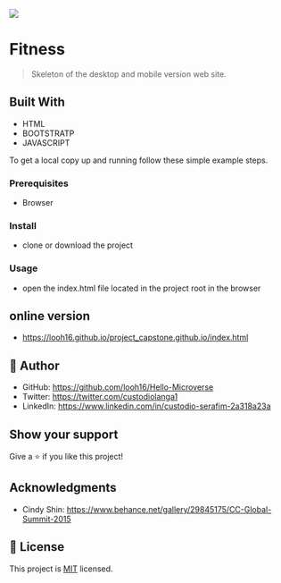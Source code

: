 ![](https://img.shields.io/badge/Microverse-blueviolet)

# Fitness

>Skeleton of the desktop and mobile version web site.

## Built With

- HTML
- BOOTSTRATP
- JAVASCRIPT

To get a local copy up and running follow these simple example steps.

### Prerequisites

- Browser

### Install

- clone or download the project

### Usage

- open the index.html file located in the project root in the browser

## online version
- https://looh16.github.io/project_capstone.github.io/index.html

## 👤 **Author**

- GitHub: https://github.com/looh16/Hello-Microverse
- Twitter: https://twitter.com/custodiolanga1
- LinkedIn: https://www.linkedin.com/in/custodio-serafim-2a318a23a

## Show your support

Give a ⭐️ if you like this project!

## Acknowledgments

- Cindy Shin: https://www.behance.net/gallery/29845175/CC-Global-Summit-2015


## 📝 License

This project is [MIT](./MIT.md) licensed.
